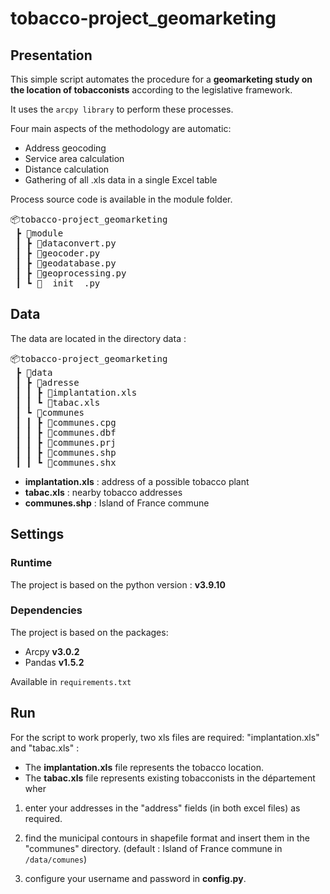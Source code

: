 # tobacco-project_geomarketing

## Presentation

This simple script automates the procedure for a **geomarketing study on the location of tobacconists** according to the legislative framework.

It uses the `arcpy library` to perform these processes.

Four main aspects of the methodology are automatic:
  - Address geocoding 
  - Service area calculation
  - Distance calculation 
  - Gathering of all .xls data in a single Excel table

Process source code is available in the module folder.

<pre>
📦tobacco-project_geomarketing
 ┣ 📂module
 ┃ ┣ 📜dataconvert.py
 ┃ ┣ 📜geocoder.py
 ┃ ┣ 📜geodatabase.py
 ┃ ┣ 📜geoprocessing.py
 ┃ ┗ 📜__init__.py
</pre>

## Data

The data are located in the directory data :

<pre>
📦tobacco-project_geomarketing
 ┣ 📂data
 ┃ ┣ 📂adresse
 ┃ ┃ ┣ 📜implantation.xls
 ┃ ┃ ┗ 📜tabac.xls
 ┃ ┗ 📂communes
 ┃ ┃ ┣ 📜communes.cpg
 ┃ ┃ ┣ 📜communes.dbf
 ┃ ┃ ┣ 📜communes.prj
 ┃ ┃ ┣ 📜communes.shp
 ┃ ┃ ┗ 📜communes.shx
</pre>

- **implantation.xls** : address of a possible tobacco plant
- **tabac.xls** : nearby tobacco addresses
- **communes.shp** : Island of France commune

## Settings

### Runtime

The project is based on the python version : **v3.9.10**

### Dependencies 

The project is based on the packages:
- Arcpy **v3.0.2**
- Pandas **v1.5.2**

Available in `requirements.txt`

## Run

For the script to work properly, two xls files are required: "implantation.xls" and "tabac.xls" :
  - The **implantation.xls** file represents the tobacco location.
  - The **tabac.xls** file represents existing tobacconists in the département wher
  
1. enter your addresses in the "address" fields (in both excel files) as required.

2. find the municipal contours in shapefile format and insert them in the "communes" directory.
(default : Island of France commune in `/data/comunes`)

3. configure your username and password in **config.py**.

